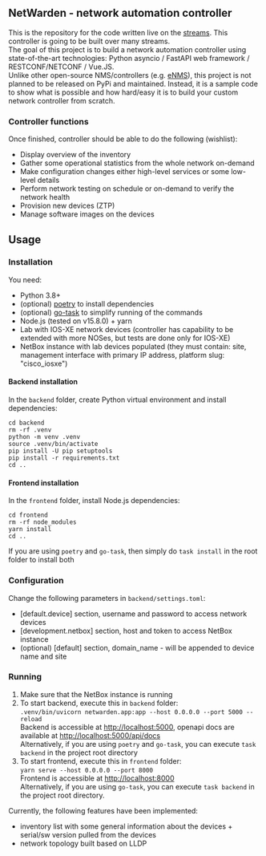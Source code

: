 ## NetWarden - network automation controller
This is the repository for the code written live on the [streams](https://www.youtube.com/playlist?list=PLSwGHYY8t8JgyCPH6IMq6B6_KPU-4Q_p_). This controller is going to be built over many streams.  
The goal of this project is to build a network automation controller using state-of-the-art technologies: Python asyncio / FastAPI web framework / RESTCONF/NETCONF / Vue.JS.  
Unlike other open-source NMS/controllers (e.g. [eNMS](https://github.com/eNMS-automation/eNMS)), this project is not planned to be released on PyPi and maintained. Instead, it is a sample code to show what is possible and how hard/easy it is to build your custom network controller from scratch.


### Controller functions
Once finished, controller should be able to do the following (wishlist):
- Display overview of the inventory
- Gather some operational statistics from the whole network on-demand
- Make configuration changes either high-level services or some low-level details
- Perform network testing on schedule or on-demand to verify the network health
- Provision new devices (ZTP)
- Manage software images on the devices


## Usage
### Installation
You need:  
* Python 3.8+
* (optional) [poetry](https://python-poetry.org/) to install dependencies
* (optional) [go-task](https://taskfile.dev/#/) to simplify running of the commands
* Node.js (tested on v15.8.0) + yarn
* Lab with IOS-XE network devices (controller has capability to be extended with more NOSes, but tests are done only for IOS-XE)
* NetBox instance with lab devices populated (they must contain: site, management interface with primary IP address, platform slug: "cisco_iosxe")

#### Backend installation
In the `backend` folder, create Python virtual environment and install dependencies:
```
cd backend
rm -rf .venv
python -m venv .venv
source .venv/bin/activate
pip install -U pip setuptools
pip install -r requirements.txt
cd ..
```

#### Frontend installation
In the `frontend` folder, install Node.js dependencies:
```
cd frontend
rm -rf node_modules
yarn install
cd ..
```

If you are using `poetry` and `go-task`, then simply do `task install` in the root folder to install both

### Configuration
Change the following parameters in `backend/settings.toml`:
* [default.device] section, username and password to access network devices
* [development.netbox] section, host and token to access NetBox instance
* (optional) [default] section, domain_name - will be appended to device name and site


### Running
1) Make sure that the NetBox instance is running
2) To start backend, execute this in `backend` folder:  
`.venv/bin/uvicorn netwarden.app:app --host 0.0.0.0 --port 5000 --reload`  
Backend is accessible at [http://localhost:5000](http://localhost:5000), openapi docs are available at [http://localhost:5000/api/docs](http://localhost:5000/api/docs)  
Alternatively, if you are using `poetry` and `go-task`, you can execute `task backend` in the project root directory
3) To start frontend, execute this in `frontend` folder:  
`yarn serve --host 0.0.0.0 --port 8000`  
Frontend is accessible at [http://localhost:8000](http://localhost:8000)  
Alternatively, if you are using  `go-task`, you can execute `task backend` in the project root directory.

Currently, the following features have been implemented:
* inventory list with some general information about the devices + serial/sw version pulled from the devices
* network topology built based on LLDP

